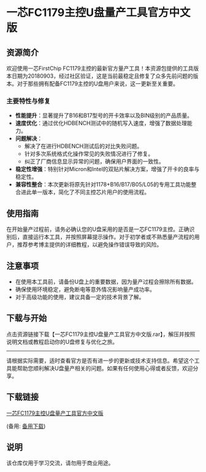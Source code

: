 # 一芯FC1179主控U盘量产工具官方中文版

## 资源简介

欢迎使用一芯FirstChip FC1179主控的最新官方量产工具！本资源包提供的工具版本日期为20180903，经过社区验证，这是当前最稳定且修复了众多先前问题的版本。对于那些拥有配备FC1179主控的U盘用户来说，这一更新至关重要。

### 主要特性与修复
- **性能提升**：显著提升了B16和B17型号的开卡效率以及BIN级别的产品质量。
- **速度优化**：通过优化HDBENCH测试中的随机写入速度，增强了数据处理能力。
- **问题解决**：
  - 解决了在进行HDBENCH测试后的对比失败问题。
  - 针对多次系统格式化操作常见的失败情况进行了修复。
  - 纠正了厂商信息显示异常的问题，确保用户界面的一致性。
- **稳定性增强**：特别针对Micron和Intel的双贴片解决方案，增强了开卡的良率与稳定性。
- **兼容性整合**：本次更新将原先针对1178+B16/B17/B05/L05的专用工具功能整合进此单一版本，简化了不同主控芯片用户的使用流程。

## 使用指南
在开始量产过程前，请务必确认您的U盘采用的是否是一芯FC1179主控。正确识别后，直接运行本工具，并按照屏幕提示操作。对于初学者或不熟悉量产流程的用户，推荐参考博主提供的详细教程，以避免操作错误导致的风险。

## 注意事项
- 在使用本工具前，请备份U盘上的重要数据，因为量产过程会擦除所有数据。
- 确保使用环境稳定，避免断电等意外情况影响量产成功率。
- 对于高级功能的使用，建议具备一定的技术背景了解。

## 下载与开始
点击资源链接下载【一芯FC1179主控U盘量产工具官方中文版.rar】，解压并按照说明文档或教程启动你的U盘修复与优化之旅。

---

请根据实际需要，适时查看官方是否有进一步的更新或技术支持信息。希望这个工具能帮助您顺利解决U盘量产相关的问题。如果有任何使用心得或者反馈，欢迎分享。

## 下载链接
[一芯FC1179主控U盘量产工具官方中文版](https://pan.quark.cn/s/ad0da25dbf43) 

(备用: [备用下载](https://pan.baidu.com/s/1fwWG2Xx5MCdlhlScrZDPEQ?pwd=1234))

## 说明

该仓库仅用于学习交流，请勿用于商业用途。
